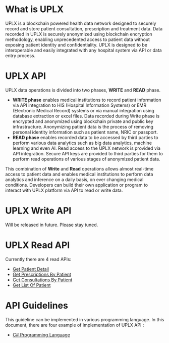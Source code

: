 # What is UPLX
UPLX is a blockchain powered health data network designed to securely record and store patient consultation, prescription and treatment data. Data recorded in UPLX is securely anonymized using blockchain encryption methodology, enabling unprecedented access to patient data without exposing patient identity and confidentiality. UPLX is designed to be interoperable and easily integrated with any hospital system via API or data entry process.

# UPLX API
UPLX data operations is divided into two phases, **WRITE** and **READ** phase. 
* **WRITE phase** enables medical institutions to record patient information via API integration to HIS (Hospital Information Systems) or EMR (Electronic Medical Record) systems or via manual integration using database extraction or excel files. Data recorded during Write phase is encrypted and anonymized using blockchain private and public key infrastructure. Anonymizing patient data is the process of removing personal identity information such as patient name, NRIC or passport. 
* **READ phase** enables recorded data to be accessed by third parties to perform various data analytics such as big data analytics, machine learning and even AI. Read access to the UPLX network is provided via API integration. Secure API keys are provided to third parties for them to perform read operations of various stages of anonymized patient data.

This combination of **Write** and **Read** operations allows almost real-time access to patient data and enables medical institutions to perform data analytics and inference on a daily basis, on ever changing medical conditions. Developers can build their own application or program to interact with UPLX platform via API to read or write data.

# UPLX Write API
Will be released in future. Please stay tuned.

# UPLX Read API
Currently there are 4 read APIs: 
- [Get Patient Detail](https://github.com/LedgerX-Code/demoapi.uplx.io/wiki/Get-Patient-Detail)
- [Get Prescriptions By Patient](https://github.com/LedgerX-Code/demoapi.uplx.io/wiki/Get-Prescription-Detail)
- [Get Consultations By Patient](https://github.com/LedgerX-Code/demoapi.uplx.io/wiki/Get-Consultation-Details)
- [Get List Of Patient](https://github.com/LedgerX-Code/demoapi.uplx.io/wiki/Get-List-Of-Patient)


# API Guidelines
This guideline can be implemented in various programming language. In this document, there are four example of implementation of UPLX API :

- [C# Programming Language](https://beta.cryptoestate.net/apidoc/)





